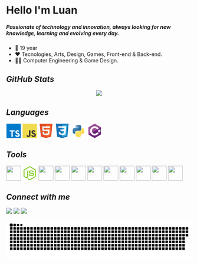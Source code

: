 # Hello I'm Luan

##### Passionate of technology and innovation, always looking for new knowledge, learning and evolving every day.

- 🎂 19 year
- ❤️ Tecnologies, Arts, Design, Games, Front-end & Back-end.
- 👨‍🎓 Computer Engineering & Game Design.

## _**GitHub Stats**_

<div align="center">
  <a href="https://github.com/MenddesLuan/" target="_blank"><img height="180em" src="https://github-readme-stats.vercel.app/api?username=MenddesLuan&show_icons=true&count_private=true&theme=react&hide_border=true&bg_color=0D1117" />
    <!--
  <img height="160em" src="https://github-readme-stats.vercel.app/api/top-langs/?username=MenddesLuan&show_icons=true&count_private=true&theme=react&hide_border=true&bg_color=0D1117"/> -->
 </a>
</div>
  
## _**Languages**_

<div background="red">
  <a href="https://www.typescriptlang.org/" target="_blank"><img width="40px" height="40px" src="https://raw.githubusercontent.com/devicons/devicon/master/icons/typescript/typescript-plain.svg"></a>
  <a href="https://developer.mozilla.org/en-US/docs/Web/JavaScript" target="_blank"><img width="40px" height="40px" src="https://raw.githubusercontent.com/devicons/devicon/master/icons/javascript/javascript-original.svg" alt="javascript"/></a>
  <a href="https://developer.mozilla.org/en-US/docs/Web/HTML" target="_blank"><img width="40px" height="40px" src="https://raw.githubusercontent.com/devicons/devicon/master/icons/html5/html5-original.svg" alt="html5"/></a>
  <a href="https://developer.mozilla.org/en-US/docs/Web/CSS" target="_blank"><img width="40px" height="40px" src="https://raw.githubusercontent.com/devicons/devicon/master/icons/css3/css3-original.svg" alt="css3"/></a>
  <a href="https://www.python.org/" target="_blank"><img width="40px" height="40px" src="https://raw.githubusercontent.com/devicons/devicon/master/icons/python/python-original.svg"></a>
  <a href="https://docs.microsoft.com/pt-br/dotnet/csharp/tour-of-csharp/" target="_blank"><img width="40px" height="40px" src="https://raw.githubusercontent.com/devicons/devicon/master/icons/csharp/csharp-original.svg"></a>
<div>

  ## _**Tools**_

<div>
  <a href="https://code.visualstudio.com/" target="_blank"><img src="https://upload.wikimedia.org/wikipedia/commons/thumb/9/9a/Visual_Studio_Code_1.35_icon.svg/1024px-Visual_Studio_Code_1.35_icon.svg.png" width="40px" height="40px"/></a>
  <a href="https://nodejs.org/en/" target="_blank"><img width="40px" height="40px" src="https://raw.githubusercontent.com/devicons/devicon/master/icons/nodejs/nodejs-original.svg" alt="nodejs"/></a>
  <a href="https://git-scm.com/" target="_blank"><img width="40px" height="40px" src="https://upload.wikimedia.org/wikipedia/commons/3/3f/Git_icon.svg"/></a>
  <a href="https://www.adobe.com/br/products/photoshop.html" target="_blank"><img src="https://upload.wikimedia.org/wikipedia/commons/a/af/Adobe_Photoshop_CC_icon.svg" width="40px" height="40px"/></a>
  <a href="https://www.adobe.com/br/products/illustrator.html" target="_blank"><img src="https://upload.wikimedia.org/wikipedia/commons/f/fb/Adobe_Illustrator_CC_icon.svg" width="40px" height="40px"/></a>
  <a href="https://www.adobe.com/br/products/xd.html" target="_blank"><img src="https://upload.wikimedia.org/wikipedia/commons/c/c2/Adobe_XD_CC_icon.svg" width="40px" height="40px"/></a>
  <a href="https://www.adobe.com/br/products/aftereffects.html" target="_blank"><img src="https://upload.wikimedia.org/wikipedia/commons/c/cb/Adobe_After_Effects_CC_icon.svg" width="40px" height="40px"/></a>
  <a href="https://www.blender.org/" target="_blank"><img src="https://upload.wikimedia.org/wikipedia/commons/0/0c/Blender_logo_no_text.svg" width="40px" height="40px"/></a>
  <a href="https://krita.org/en/" target="_blank"><img src="https://upload.wikimedia.org/wikipedia/commons/3/31/Calligra_Krita_icon.svg" width="40px" height="40px"/></a>
  <a href="https://godotengine.org/" target="_blank"><img src="https://upload.wikimedia.org/wikipedia/commons/6/6a/Godot_icon.svg" width="40px" height="40px"/></a>
  <a href="https://unity.com/" target="_blank"><img src="https://i.imgur.com/2jOR1ua.png" width="40px" height="40px"/></a>
</div> 
  
 ## _**Connect with me**_
                                                                                                              
  <p align="left">
    <!-- <a href="#" target="_blank"><img src="https://img.shields.io/badge/-Instagram-%23E4405F?style=for-the-badge&logo=instagram&logoColor=white" target="_blank"></a> -->
   
  <a href="https://www.linkedin.com/in/luanderson-mendes/" target="_blank"><img src="https://img.shields.io/badge/-LinkedIn-%230077B5?style=for-the-badge&logo=linkedin&logoColor=white" target="_blank"></a>
  <a href = "mailto:luandersonpmendes@hotmail.com"><img src="https://img.shields.io/badge/-Email-%23333?style=for-the-badge&logo=gmail&logoColor=white" target="_blank"></a>
 <a href="https://discord.com/users/517071325819305995/" target="_blank"><img src="https://img.shields.io/badge/Discord-7289DA?style=for-the-badge&logo=discord&logoColor=white" target="_blank"></a> 
  
![Snake animation](https://github.com/MenddesLuan/MenddesLuan/blob/output/github-contribution-grid-snake.svg)
